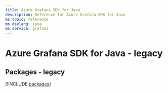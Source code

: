 ```yaml
---
title: Azure Grafana SDK for Java
description: Reference for Azure Grafana SDK for Java
ms.topic: reference
ms.devlang: java
ms.service: grafana
---
```

# Azure Grafana SDK for Java - legacy
## Packages - legacy
[!INCLUDE [packages](grafana-index.md)]

